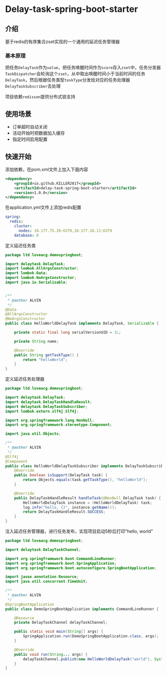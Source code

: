 # Delay-task-spring-boot-starter

## 介绍

基于redis的有序集合zset实现的一个通用的延迟任务管理器

### 基本原理

把任务`DelayTask`作为`value`，把任务唤醒时间作为`score`存入`zset`中，任务分发器`TaskDispatcher`会轮询这个`zset`，从中取出唤醒时间小于当前时间的任务`DelayTask`，然后根据任务类型`taskType`分发给对应的任务处理器`DelayTaskSubscriber`去处理

项目依赖`redisson`提供分布式锁支持

## 使用场景

+ 订单超时自动关闭
+ 活动开始时把数据加入缓存
+ 指定时间启用配置

## 快速开始

添加依赖，在pom.xml文件上加入下面内容

```xml
<dependency>
    <groupId>io.github.KILLER2017</groupId>
    <artifactId>delay-task-spring-boot-starter</artifactId>
    <version>1.0.0</version>
</dependency>
```

在application.yml文件上添加redis配置

```yaml
spring:
  redis:
    cluster:
      nodes: 10.177.75.20:6379,10.177.18.11:6379
    database: 0
```

定义延迟任务类

```java
package ltd.loveacg.demospringboot;

import delaytask.DelayTask;
import lombok.AllArgsConstructor;
import lombok.Data;
import lombok.NoArgsConstructor;
import java.io.Serializable;


/**
 * @author ALVIN
 */
@Data
@AllArgsConstructor
@NoArgsConstructor
public class HelloWorldDelayTask implements DelayTask, Serializable {

    private static final long serialVersionUID = 1L;

    private String name;

    @Override
    public String getTaskType() {
        return "helloWorld";
    }
}

```

定义延迟任务处理器

```java
package ltd.loveacg.demospringboot;

import delaytask.DelayTask;
import delaytask.DelayTaskHandleResult;
import delaytask.DelayTaskSubscriber;
import lombok.extern.slf4j.Slf4j;

import org.springframework.lang.NonNull;
import org.springframework.stereotype.Component;

import java.util.Objects;

/**
 * @author ALVIN
 */
@Slf4j
@Component
public class HelloWorldDelayTaskSubscriber implements DelayTaskSubscriber {
    @Override
    public boolean isSupport(DelayTask task) {
        return Objects.equals(task.getTaskType(), "helloWorld");
    }

    @Override
    public DelayTaskHandleResult handleTask(@NonNull DelayTask task) {
        HelloWorldDelayTask instance = (HelloWorldDelayTask) task;
        log.info("hello, {}", instance.getName());
        return DelayTaskHandleResult.SUCCESS;
    }
}
```

注入延迟任务管理器，进行任务发布，实现项目启动5秒后打印“hello, world”
```java
package ltd.loveacg.demospringboot;

import delaytask.DelayTaskChannel;

import org.springframework.boot.CommandLineRunner;
import org.springframework.boot.SpringApplication;
import org.springframework.boot.autoconfigure.SpringBootApplication;

import javax.annotation.Resource;
import java.util.concurrent.TimeUnit;

/**
 * @author ALVIN
 */
@SpringBootApplication
public class DemoSpringBootApplication implements CommandLineRunner {

    @Resource
    private DelayTaskChannel delayTaskChannel;

    public static void main(String[] args) {
        SpringApplication.run(DemoSpringBootApplication.class, args);
    }

    @Override
    public void run(String... args) {
        delayTaskChannel.publish(new HelloWorldDelayTask("world"), System.currentTimeMillis() + TimeUnit.SECONDS.toMillis(5));
    }
}
```